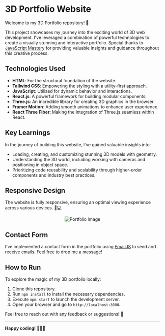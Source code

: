 # 3D Portfolio Website

Welcome to my 3D Portfolio repository! 🌟

This project showcases my journey into the exciting world of 3D web development. I've leveraged a combination of powerful technologies to create a visually stunning and interactive portfolio. Special thanks to [JavaScript Mastery](https://www.youtube.com/channel/UCmXmlB4-HJytD7wek0Uo97A) for providing valuable insights and guidance throughout this creative process.

## Technologies Used

- **HTML**: For the structural foundation of the website.
- **Tailwind CSS**: Empowering the styling with a utility-first approach.
- **JavaScript**: Utilized for dynamic behavior and interactions.
- **React.js**: A powerful framework for building modular components.
- **Three.js**: An incredible library for creating 3D graphics in the browser.
- **Framer Motion**: Adding smooth animations to enhance user experience.
- **React Three Fiber**: Making the integration of Three.js seamless within React.

## Key Learnings

In the journey of building this website, I've gained valuable insights into:

- Loading, creating, and customizing stunning 3D models with geometry.
- Understanding the 3D world, including working with cameras and positioning in object space.
- Prioritizing code reusability and scalability through higher-order components and industry best practices.

## Responsive Design

The website is fully responsive, ensuring an optimal viewing experience across various devices. 📱💻

<p align="center">
  <img src="![image](https://github.com/Sohailongithub/3D-Portfolio-Website/assets/106837055/5bbc4d35-8151-4f7b-850c-b8b54ab6220a)
" alt="Portfolio Image">
</p>

## Contact Form

I've implemented a contact form in the portfolio using [EmailJS](https://www.emailjs.com/) to send and receive emails. Feel free to drop me a message!

## How to Run

To explore the magic of my 3D portfolio locally:

1. Clone this repository.
2. Run `npm install` to install the necessary dependencies.
3. Execute `npm start` to launch the development server.
4. Open your browser and go to `http://localhost:3000`.

Feel free to reach out with any feedback or suggestions! 🚀

---

**Happy coding!** 👩‍💻🚀
